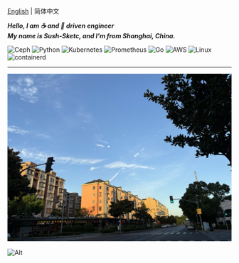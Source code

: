 [English](README.md) | 简体中文
<p align="left">
<b>
  <i>Hello, I am ☕️ and 🍫 driven engineer</i><br>
  <i>My name is Sush-Sketc, and I'm from Shanghai, China.</i>
</b>
</p>

![Ceph](https://img.shields.io/badge/Ceph-informational?style=flat&logo=Ceph&color=F7DF1E)
![Python](https://img.shields.io/badge/Python-informational?style=flat&logo=python&color=3776AB)
![Kubernetes](https://img.shields.io/badge/CNCF-Kubernetes-informational?style=flat&logo=Kubernetes&color=777BB4)
![Prometheus](https://img.shields.io/badge/Framework-Prometheus-informational?style=flat&logo=Prometheus&color=FF2D20)
![Go](https://img.shields.io/badge/Go-informational?style=flat&logo=Go&color=000000)
![AWS](https://img.shields.io/badge/Cloud-AWS-informational?style=flat&logo=amazon-aws&color=232F3E)
![Linux](https://img.shields.io/badge/System-Linux-informational?style=flat&logo=linux&color=FCC624)
![containerd](https://img.shields.io/badge/containerd-cri-v1?logo=containerd)

----

<p align="center">
  <img src="https://github.com/sush-sketc/sush-sketc/blob/master/image/6560FCA5-618B-436A-B09A-29E3849C9632_1_105_c.jpeg">
</p>


 ![Alt](https://repobeats.axiom.co/api/embed/19bb69a6ba32252bdcbdbfb393cfbebd070b3b9f.svg "Repobeats analytics image")
